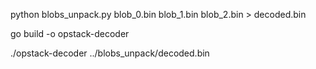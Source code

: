 python blobs_unpack.py blob_0.bin blob_1.bin blob_2.bin > decoded.bin

go build -o opstack-decoder

./opstack-decoder ../blobs_unpack/decoded.bin
